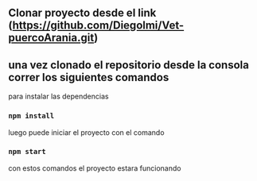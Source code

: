 ## Clonar proyecto desde el link (https://github.com/Diegolmi/Vet-puercoArania.git)


## una vez clonado el repositorio desde la consola correr los siguientes comandos

para instalar las dependencias
### `npm install`

luego puede iniciar el proyecto con el comando 

### `npm start`

con estos comandos el proyecto estara funcionando 
